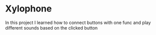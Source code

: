# Xylophone
In this project I learned how to connect buttons with one func and play different sounds based on the clicked button
